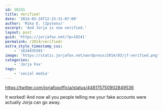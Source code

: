 ```yaml
---
id: 10241
title: Verified!
date: '2014-03-24T12:15:31-07:00'
author: 'Mika E. (Ipstenu)'
excerpt: 'And Jorja is now verified.'
layout: post
guid: 'https://jorjafox.net/?p=10241'
permalink: /2014/verified/
astra_style_timestamp_css:
    - '1634435501'
image: 'https://static.jorjafox.net/wordpress/2014/03/jf-verified.png'
categories:
    - 'Jorja Fox'
tags:
    - 'social media'
---
```


https://twitter.com/jorjafoxofficia/status/448175750902849536

It worked! And now all you people telling me your fake accounts were actually Jorja can go away.